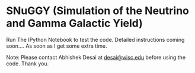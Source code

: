 SNuGGY (Simulation of the Neutrino and Gamma Galactic Yield)
===========================================================

Run The IPython Notebook to test the code.
Detailed instructions coming soon.... As soon as I get some extra time.


Note:
Please contact Abhishek Desai at desai@wisc.edu before using the code.
Thank you.
